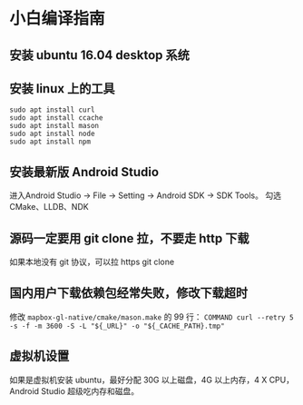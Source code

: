 # 小白编译指南

## 安装 ubuntu 16.04 desktop 系统
## 安装 linux 上的工具
```
sudo apt install curl
sudo apt install ccache
sudo apt install mason
sudo apt install node
sudo apt install npm
```
## 安装最新版 Android Studio
进入Android Studio -> File -> Setting -> Android SDK -> SDK Tools。
勾选 CMake、LLDB、NDK

## 源码一定要用 git clone 拉，不要走 http 下载
如果本地没有 git 协议，可以拉 https
git clone 

## 国内用户下载依赖包经常失败，修改下载超时
修改 `mapbox-gl-native/cmake/mason.make` 的 99 行：
` COMMAND curl --retry 5 -s -f -m 3600 -S -L "${_URL}" -o "${_CACHE_PATH}.tmp" `

## 虚拟机设置
如果是虚拟机安装 ubuntu，最好分配 30G 以上磁盘，4G 以上内存，4 X CPU， Android Studio 超级吃内存和磁盘。

